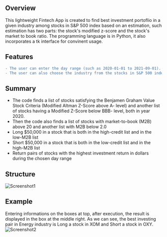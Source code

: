 
## Overview

This lightweight Fintech App is created to find best investment portoflio in a given industry among stocks in S&P 500 index based on an estimation, such estimation has two parts: the stock's modified z-score and the stock's market to book ratio. The programming language is in Python, it also incorporates a tk interface for convinent usage.

## Features
```diff
- The user can enter the day range (such as 2020-01-01 to 2021-09-01).
- The user can also choose the industry from the stocks in S&P 500 index.
```

## Summary
- The code finds a list of stocks satisfying the Benjamen Graham Value Stock Criteria (Modified Altman Z-Score above A- level) and another list of stocks having a Modified Z-Score below BBB- level, both in year 2020.
- Then the code also finds a list of stocks with market-to-book (M2B) above 20 and another list with M2B below 2.0
- Long $50,000 in a stock that is both in the high-credit list and in the low-M2B list 
- Short $50,000 in a stock that is both in the low-credit list and in the high-M2B list 
- Return pairs of stocks with the highest investment return in dollars during the chosen day range


## Structure

![Screenshot1](https://github.com/jytjyt05/Best-Investment-Portfolio-in-SP500-Stocks/blob/52649205b7af5f08c94e3949dfc5dd1449b6f6e8/IMG_0230.jpg)

## Example
Entering informations on the boxes at top, after execution, the result is displayed in the box at the middle right. As we can see, the best investing pair in Energy industry is Long a stock in XOM and Short a stock in OXY.
![Screenshot2](https://github.com/jytjyt05/Best-Investment-Portfolio-in-SP500-Stocks/blob/fe043be706c946e716fcfc2878022ce2bff296f1/IMG.png)
